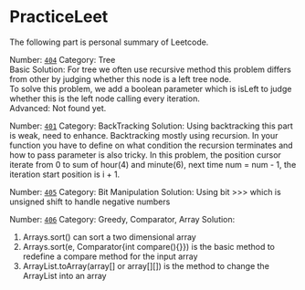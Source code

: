 # PracticeLeet  
   
The following part is personal summary of Leetcode.  
 
Number: [`404`](https://leetcode.com/problems/sum-of-left-leaves/) Category: Tree  
Basic Solution: For tree we often use recursive method this problem differs from other by judging whether this node is a left tree node.  
                To solve this problem, we add a boolean parameter which is isLeft to judge whether this is the left node calling every iteration.  
Advanced: Not found yet.  

Number: [`401`](https://leetcode.com/problems/binary-watch/) Category: BackTracking
Solution:
Using backtracking this part is weak, need to enhance. Backtracking mostly using recursion.
In your function you have to define on what condition the recursion terminates and how to pass parameter is also tricky.
In this problem, the position cursor iterate from 0 to sum of hour(4) and minute(6), next time num = num - 1, the iteration start position is i + 1.

Number: [`405`](https://leetcode.com/problems/convert-a-number-to-hexadecimal/) Category: Bit Manipulation
Solution:
Using bit >>> which is unsigned shift to handle negative numbers


Number: [`406`](https://leetcode.com/problems/queue-reconstruction-by-height/) Category: Greedy, Comparator, Array
Solution:
1. Arrays.sort() can sort a two dimensional array
2. Arrays.sort(e, Comparator{int compare(){}}) is the basic method to redefine a compare method for the input array
3. ArrayList.toArray(array[] or array[][]) is the method to change the ArrayList into an array
